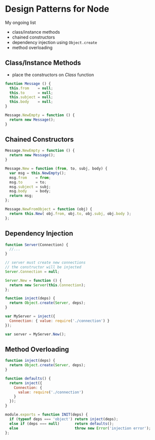 # Design Patterns for Node

My ongoing list

- class/instance methods
- chained constructors
- dependency injection using `Object.create`
- method overloading

## Class/Instance Methods

- place the constructors on *Class* function

```javascript
function Message () {
  this.from    = null;
  this.to      = null;
  this.subject = null;
  this.body    = null;
}

Message.NewEmpty = function () {
  return new Message();
}
```

## Chained Constructors

```javascript
Message.NewEmpty = function () {
  return new Message();
}

Message.New = function (from, to, subj, body) {
  var msg = this.NewEmpty();
  msg.from    = from;
  msg.to      = to;
  msg.subject = subj;
  msg.body    = body;
  return msg;  
};

Message.NewFromObject = function (obj) {
  return this.New( obj.from, obj.to, obj.subj, obj.body );
};
```

## Dependency Injection

```javascript
function Server(Connection) {
  //...
}

// server must create new connections
// the constructor will be injected
Server.Connection = null;

Server.New = function () {
  return new Server(this.Connection);
};

function inject(deps) {
  return Object.create(Server, deps);
}

var MyServer = inject({
  Connection: { value: require('./connection') }
});

var server = MyServer.New();
```

## Method Overloading

```javascript
function inject(deps) {
  return Object.create(Server, deps);
}

function defaults() {
  return inject({
    Connection: {
      value: require('./connection')
    }
  });
}

module.exports = function INIT(deps) {
  if (typeof deps === 'object') return inject(deps);
  else if (deps === null)       return defaults();
  else                          throw new Error('injection error');
};
```

